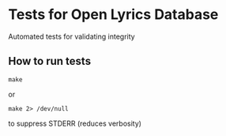 # Tests for Open Lyrics Database

Automated tests for validating integrity


## How to run tests

    make

or

    make 2> /dev/null

to suppress STDERR (reduces verbosity)
